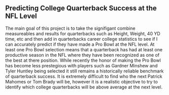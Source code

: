 ## Predicting College Quarterback Success at the NFL Level

The main goal of this project is to take the signifigant combine measureables and results for quarterbacks such as Height, Weight, 40 YD time, etc and then add in quarterbacks career college statistics to see if I can accurately predict if they have made a Pro Bowl at the NFL level. At least one Pro Bowl selection means that a quarterback has had at least one productive season in the NFL where they have been recognized as one of the best at there position. While recently the honor of making the Pro Bowl has become less prestegious with players such as Gardner Minshew and Tyler Huntley being selected it still remains a historically reliable benchmark of quarterback success. It is extremely difficult to find who the next Patrick Mahomes or Tom Brady will be, however it is a realistic objective to try to identify which college quarterbacks will be above average at the next level. 

